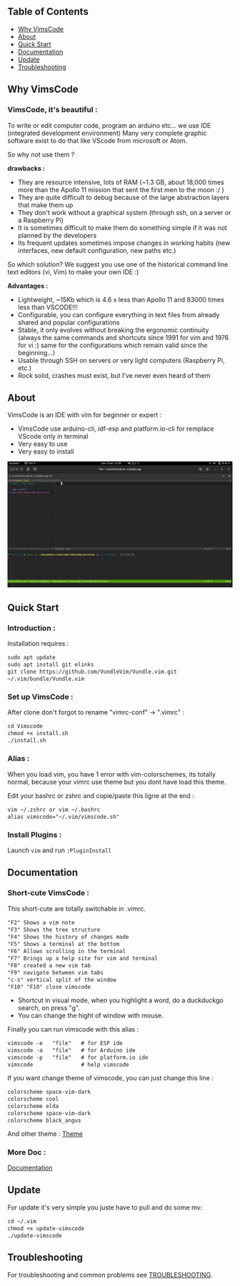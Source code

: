 ## Table of Contents

- [Why VimsCode](#why-vimscode)
- [About](#about)
- [Quick Start](#quick-start)
- [Documentation](#documentation)
- [Update](#update)
- [Troubleshooting](#troubleshooting)

## Why VimsCode

### VimsCode, it's beautiful :

To write or edit computer code, program an arduino etc... we use IDE (integrated development environment)
Many very complete graphic software exist to do that like VScode from microsoft or Atom.

So why not use them ? 

**drawbacks :**

* They are resource intensive, lots of RAM (~1.3 GB, about 18,000 times more than the Apollo 11 mission that sent the first men to the moon :/ )
* They are quite difficult to debug because of the large abstraction layers that make them up
* They don't work without a graphical system (through ssh, on a server or a Raspberry Pi)
* It is sometimes difficult to make them do something simple if it was not planned by the developers
* Its frequent updates sometimes impose changes in working habits (new interfaces, new default configuration, new paths etc.)

So which solution? We suggest you use one of the historical command line text editors (vi, Vim) to make your own IDE :)

**Advantages :**

* Lightweight, ~15Kb which is 4.6 x less than Apollo 11 and 83000 times less than VSCODE!!!
* Configurable, you can configure everything in text files from already shared and popular configurations
* Stable, it only evolves without breaking the ergonomic continuity (always the same commands and shortcuts since 1991 for vim and 1976 for vi :) same for the configurations which remain valid since the beginning...)
* Usable through SSH on servers or very light computers (Raspberry Pi, etc.)
* Rock solid, crashes must exist, but I've never even heard of them

## About

VimsCode is an IDE with vim for beginner or expert :

* VimsCode use arduino-cli, idf-esp and platform.io-cli for remplace VScode only in terminal 
* Very easy to use 
* Very easy to install

![Example-picture](/pictures/image.png)

## Quick Start

### Introduction :

Installation requires : 
```
sudo apt update
sudo apt install git elinks
git clone https://github.com/VundleVim/Vundle.vim.git ~/.vim/bundle/Vundle.vim
```

### Set up VimsCode :


After clone don't forgot to rename "vimrc-conf" -> ".vimrc" :

```
cd Vimscode
chmod +x install.sh
./install.sh
```

### Alias :

When you load vim, you have 1 error with vim-colorschemes, its totally normal, because your vimrc use theme but you dont have load this theme.

Edit your bashrc or zshrc and copie/paste this ligne at the end :
```
vim ~/.zshrc or vim ~/.bashrc
alias vimscode="~/.vim/vimscode.sh" 
```

### Install Plugins :

Launch `vim` and run `:PluginInstall`

## Documentation

### Short-cute VimsCode :

This short-cute are totally switchable in .vimrc.

```
"F2" Shows a vim note
"F3" Shows the tree structure
"F4" Shows the history of changes made
"F5" Shows a terminal at the bottom
"F6" Allows scrolling in the terminal
"F7" Brings up a help site for vim and terminal
"F8" created a new vim tab
"F9" navigate between vim tabs
"c-s" vertical split of the window
"F10" "F10" close vimscode 
```

* Shortcut in visual mode, when you highlight a word, do a duckduckgo search, on press "g".
* You can change the hight of window with mouse.

Finally you can run vimscode with this alias :
```
vimscode -e   "file"   # for ESP ide
vimscode -a   "file"   # for Arduino ide
vimscode -p   "file"   # for platform.io ide
vimscode               # help vimscode
```

If you want change theme of vimscode, you can just change this line :
```
colorscheme space-vim-dark
colorscheme cool
colorscheme elda
colorscheme space-vim-dark
colorscheme black_angus
```
And other theme : [Theme](https://github.com/flazz/vim-colorschemes/tree/master/colors)


### More Doc :

[Documentation](https://projets.cohabit.fr/redmine/projects/accueil/wiki/Documentation_IDE_Vim)

## Update

For update it's very simple you juste have to pull and do some mv:

```
cd ~/.vim
chmod +x update-vimscode
./update-vimscode
```

## Troubleshooting

For troubleshooting and common problems see [TROUBLESHOOTING](https://git.cohabit.fr/bastien/VimsCode/wiki/Troubleshooting).

